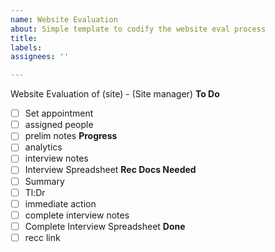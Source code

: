 ```yaml
---
name: Website Evaluation
about: Simple template to codify the website eval process
title: 
labels: 
assignees: ''

---
```


Website Evaluation of (site) - (Site manager)
**To Do**
- [ ] Set appointment
- [ ] assigned people
- [ ] prelim notes
**Progress**
- [ ] analytics
- [ ] interview notes
- [ ] Interview Spreadsheet
**Rec Docs Needed**
- [ ] Summary
- [ ] Tl:Dr
- [ ] immediate action
- [ ] complete interview notes
- [ ] Complete Interview Spreadsheet
**Done** 
- [ ] recc link
